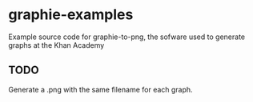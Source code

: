 graphie-examples
================

Example source code for graphie-to-png, the sofware used to generate graphs at the Khan Academy


TODO
----

Generate a .png with the same filename for each graph.

